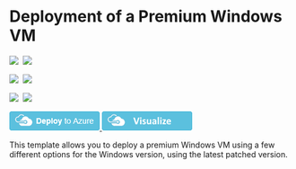 # Deployment of a Premium Windows VM

<IMG SRC="https://azbotstorage.blob.core.windows.net/badges/201-premium-storage-windows-vm/PublicLastTestDate.svg" />&nbsp;
<IMG SRC="https://azbotstorage.blob.core.windows.net/badges/201-premium-storage-windows-vm/PublicDeployment.svg" />&nbsp;

<IMG SRC="https://azbotstorage.blob.core.windows.net/badges/201-premium-storage-windows-vm/FairfaxLastTestDate.svg" />&nbsp;
<IMG SRC="https://azbotstorage.blob.core.windows.net/badges/201-premium-storage-windows-vm/FairfaxDeployment.svg" />&nbsp;

<IMG SRC="https://azbotstorage.blob.core.windows.net/badges/201-premium-storage-windows-vm/BestPracticeResult.svg" />&nbsp;
<IMG SRC="https://azbotstorage.blob.core.windows.net/badges/201-premium-storage-windows-vm/CredScanResult.svg" />&nbsp;

<a href="https://portal.azure.com/#create/Microsoft.Template/uri/https%3A%2F%2Fraw.githubusercontent.com%2FAzure%2Fazure-quickstart-templates%2Fmaster%2F201-premium-storage-windows-vm%2Fazuredeploy.json" target="_blank">
    <img src="https://raw.githubusercontent.com/Azure/azure-quickstart-templates/master/1-CONTRIBUTION-GUIDE/images/deploytoazure.png"/>
</a>
<a href="http://armviz.io/#/?load=https%3A%2F%2Fraw.githubusercontent.com%2FAzure%2Fazure-quickstart-templates%2Fmaster%2F201-premium-storage-windows-vm%2Fazuredeploy.json" target="_blank">
    <img src="https://raw.githubusercontent.com/Azure/azure-quickstart-templates/master/1-CONTRIBUTION-GUIDE/images/visualizebutton.png"/>
</a>

This template allows you to deploy a premium Windows VM using a few different options for the Windows version, using the latest patched version.
